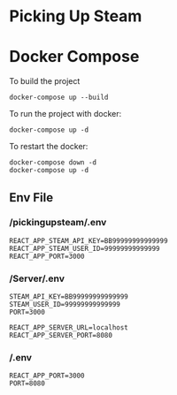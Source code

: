 # Picking Up Steam

# Docker Compose

To build the project
```
docker-compose up --build
```

To run the project with docker:
```
docker-compose up -d
```

To restart the docker:
```
docker-compose down -d
docker-compose up -d
```

## Env File
### /pickingupsteam/.env

```
REACT_APP_STEAM_API_KEY=BB99999999999999
REACT_APP_STEAM_USER_ID=99999999999999
REACT_APP_PORT=3000
```

### /Server/.env
```
STEAM_API_KEY=BB99999999999999
STEAM_USER_ID=99999999999999
PORT=3000

REACT_APP_SERVER_URL=localhost
REACT_APP_SERVER_PORT=8080
```
### /.env

```
REACT_APP_PORT=3000
PORT=8080
```
